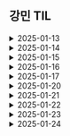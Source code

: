 ## 강민 TIL

<details>
<summary>2025-01-13</summary>
<div markdown="1">

                        
- Jira의 사용법에 대해 배웠다.
- 프롬프트 엔지니어링에 대해 더 깊이 파보는 중...

</div>
</details>

<details>
<summary>2025-01-14</summary>
<div markdown="1">

#### python으로 영어 -> 한글 번역

```
pip install googletrans==4.0.0-rc1
```
```
from googletrans import Translator

def translate_text():
    translator = Translator()
    result = translator.translate("""text""", dest='en')
    print(result.text)

translate_text()
```

</div>
</details>

<details>
<summary>2025-01-15</summary>
<div markdown="1">

#### 이미지를 32bit로 생성하기
- 파이썬 이미지 처리 라이브러리 PIL 설치
```
pip install pillow
```
```
from PIL import Image, ImageDraw
import numpy as np

# 이미지 파일 경로
image_path = "이미지 파일 경로로" 

# 이미지 로드 및 32x32 픽셀화
grid_size = 32  # 격자 크기 (32x32 픽셀)
original_image = Image.open(image_path).convert("RGBA")
small_image = original_image.resize((grid_size, grid_size), Image.Resampling.NEAREST)

# 결과 이미지 크기 계산
cell_size = 70  # 각 격자의 크기 
output_size = grid_size * cell_size
output_image = Image.new("RGBA", (output_size, output_size), (255, 255, 255, 255))
draw = ImageDraw.Draw(output_image)

# 격자와 픽셀 색상 그리기
for y in range(grid_size):
    for x in range(grid_size):
        color = tuple(small_image.getpixel((x, y)))  # 픽셀 색상 추출 (RGBA)
        # 격자 셀에 색상 채우기
        draw.rectangle(
            [
                (x * cell_size, y * cell_size),
                ((x + 1) * cell_size - 1, (y + 1) * cell_size - 1),
            ],
            fill=color,
        )
        # 격자선 그리기
        draw.rectangle(
            [
                (x * cell_size, y * cell_size),
                ((x + 1) * cell_size - 1, (y + 1) * cell_size - 1),
            ],
            outline=(200, 200, 200, 255),  # 회색 격자선
        )

# 결과 이미지를 RGB로 변환
rgb_output_image = output_image.convert("RGB")

# 결과 이미지 저장 경로
output_image_path = "결과 이미지 경로로"
# 이미지 저장
rgb_output_image.save(output_image_path)
output_image_path
```

#### 이미지 배경 제거
- 이미지 배경 제거를 위한 rembg 라이브러리 설치
```
pip install rembg
```
```
from rembg import remove
from PIL import Image

input = Image.open("이미지 경로") # load image
output = remove(input) # remove background
output.save("결과 이미지 경로") # save image
```
- 코드 실행 시 이미지 배경 제거와 같은 작업에 사용되는 딥러닝 기반 세그멘테이션 모델인 u2net이 자동 다운로드


- 배경 있는 이미지 배경 제거 후 32bit로 생성하기
```
from PIL import Image, ImageDraw
from rembg import remove
import numpy as np

# 이미지 파일 경로
image_path = "이미지 파일 경로로" 

# 이미지 로드 및 32x32 픽셀화
grid_size = 32 
input = Image.open(image_path) 
output = remove(input)
original_image = output.convert("RGBA")
small_image = original_image.resize((grid_size, grid_size), Image.Resampling.NEAREST)

# 결과 이미지 크기 계산
cell_size = 70 
output_size = grid_size * cell_size
output_image = Image.new("RGBA", (output_size, output_size), (255, 255, 255, 255))
draw = ImageDraw.Draw(output_image)

# 격자와 픽셀 색상 그리기
for y in range(grid_size):
    for x in range(grid_size):
        color = tuple(small_image.getpixel((x, y)))  # 픽셀 색상 추출 (RGBA)
        # 격자 셀에 색상 채우기
        draw.rectangle(
            [
                (x * cell_size, y * cell_size),
                ((x + 1) * cell_size - 1, (y + 1) * cell_size - 1),
            ],
            fill=color,
        )
        # 격자선 그리기
        draw.rectangle(
            [
                (x * cell_size, y * cell_size),
                ((x + 1) * cell_size - 1, (y + 1) * cell_size - 1),
            ],
            outline=(200, 200, 200, 255),  # 회색 격자선
        )

# 결과 이미지를 RGB로 변환
rgb_output_image = output_image.convert("RGB")

# 결과 이미지 저장 경로
output_image_path = "결과 이미지 경로로"
# 이미지 저장
rgb_output_image.save(output_image_path)
output_image_path
```

</div>
</details>

<details>
<summary>2025-01-16</summary>
<div markdown="1">

## RGB vs RGBA

### RGB

- Red Green Blue의 약어
- (255,255,255) 이런 형식으로 나타남
### RGBA

- RGB에 투명도 개념인 alpha를 추가한 것
- (255,0,0,0.5) 이면 투명도가 0.5인 빨간색

## 도트 도안 비슷한 색상 합쳐서 색상 수 줄이기 (KMeans 클러스터링 활용)

### 사용이미지지 
![dogdog](/uploads/cdf51fed75efd41543a6c4a4775fe335/dogdog.jpg)

### image to 2D Array
```
from PIL import Image, ImageDraw
from rembg import remove
import numpy as np
from sklearn.cluster import KMeans

# 이미지 파일 경로
image_path = "C:/Users/SSAFY/Desktop/dogdog.jpg"

# 이미지 로드 및 32x32 픽셀화
grid_size = 32 
input = Image.open(image_path) 
output = remove(input)
original_image = output.convert("RGBA")
small_image = original_image.resize((grid_size, grid_size), Image.Resampling.NEAREST)
pixels = np.array(small_image) # -> (높이, 너비, 채널수(RGBA))의 3차원 배열
original_shape = pixels.shape
# 픽셀을 2D 배열로 재구성
pixels_2d = pixels.reshape(-1, 4) # -> RGBA이기 떄문에 4로 바꿔야함 왜냐하면 RGBA는 4개의 숫자로 구성됨 / 만약 RGB면 3으로
```
#### -> 2차원 배열로 변경

### 컬러값만 뽑은 pixels_2d를 시각화
```
import matplotlib.pyplot as plt

# RGBA 2D 배열을 시각화하기 위해 RGB만 추출
rgb_pixels = pixels_2d[:, :3]

# RGB 값의 3D 공간 시각화
fig = plt.figure(figsize=(8, 8))
ax = fig.add_subplot(111, projection='3d')

# X, Y, Z 축에 RGB 값 배치
ax.scatter(rgb_pixels[:, 0], rgb_pixels[:, 1], rgb_pixels[:, 2], c=rgb_pixels / 255, s=10)

ax.set_xlabel('Red')
ax.set_ylabel('Green')
ax.set_zlabel('Blue')
ax.set_title('RGB Color Distribution')

plt.show()
```
![graph](/uploads/6dcae4e081ca4c9696c4f4e3797d52a0/graph.png){: width="300" height="300"}

### KMeans 클러스터링
- 클러스터의 개수를 미리 정하여 반복적으로 클러스터의 평균을 업데이트하며 가장 가까운 점들을 군집화하는 방법
- 색상에 KMeans 클러스터링을 도입하여 각 군집의 중심심 색상으로 변경하는 전략으로 다가감

```
# K-means 클러스터링

n_colors = 4 # 원하는 색상 수 4개

kmeans = KMeans(n_clusters=n_colors, random_state=42) # KMeans 모델 정의
labels = kmeans.fit_predict(pixels_2d) # 2D 배열을 예측

# 각 픽셀을 가장 가까운 중심점의 색상으로 대체
new_pixels = kmeans.cluster_centers_[labels]  #  .cluster_centers_는 각 클러스터의 중앙값 좌표 
    
# 이미지 형태로 다시 재구성
new_pixels = new_pixels.reshape(original_shape)

# 배열을 image로 변환
Image.fromarray(np.uint8(new_pixels))
```
- **.cluster_centers_** 는 각 클러스터의 중앙값 좌표

### 전체 코드
```
from PIL import Image, ImageDraw
from rembg import remove
import numpy as np
from sklearn.cluster import KMeans

# 이미지 파일 경로
image_path = "C:/Users/SSAFY/Desktop/dogdog.jpg"

def reduce_colors(image, n_colors): # 이미지, 원하는 색상의 수
    
    pixels = np.array(image)
    original_shape = pixels.shape
    
    # 3차원 pixel을 2차원으로 변경
    pixels_2d = pixels.reshape(-1, 4) # -> RGBA이기 떄문에 4로 바꿔야함 왜냐하면 RGBA는 4개의 숫자로 구성됨 / 만약 RGB면 3으로
    
    # KMeans 클러스터링
    kmeans = KMeans(n_clusters=n_colors, random_state=42)
    labels = kmeans.fit_predict(pixels_2d)
    
    # 각 픽셀을 가장 가까운 중심점의 색상으로 대체
    new_pixels = kmeans.cluster_centers_[labels]
    
    # 이미지 형태로 다시 재구성
    new_pixels = new_pixels.reshape(original_shape)
    
    # 배열을 image로 변환
    return Image.fromarray(np.uint8(new_pixels))

# 이미지 로드 및 32x32 픽셀화
grid_size = 32 
input = Image.open(image_path) 
output = remove(input)
original_image = output.convert("RGBA")
small_image = original_image.resize((grid_size, grid_size), Image.Resampling.NEAREST)

# 색상 수 줄이기
n_colors = 4  # 원하는 색상 수
reduced_image = reduce_colors(small_image, n_colors)

# 결과 이미지 크기 계산
cell_size = 70  # 각 격자의 크기 
output_size = grid_size * cell_size
output_image = Image.new("RGBA", (output_size, output_size), (255, 255, 255, 255))
draw = ImageDraw.Draw(output_image)

# 격자와 픽셀 색상 그리기
for y in range(grid_size):
    for x in range(grid_size):
        color = tuple(reduced_image.getpixel((x, y)))  # 픽셀 색상 추출 (RGBA)
        # 격자 셀에 색상 채우기
        draw.rectangle(
            [
                (x * cell_size, y * cell_size),
                ((x + 1) * cell_size - 1, (y + 1) * cell_size - 1),
            ],
            fill=color,
        )
        # 격자선 그리기
        draw.rectangle(
            [
                (x * cell_size, y * cell_size),
                ((x + 1) * cell_size - 1, (y + 1) * cell_size - 1),
            ],
            outline=(200, 200, 200, 255),  # 회색 격자선
        )


# 결과 이미지 저장 경로
output_image_path = "C:/Users/SSAFY/Desktop/dogdog_grid.png" # png로 저장해야 RGBA 형태로 저장 가능능
# 이미지 저장
output_image.save(output_image_path)
```
### 결과물
![dogdog_grid_reduced](/uploads/79fc81b49abc43fd5c5b850804299011/dogdog_grid_reduced.png){: width="300" height="300"}
</div>
</details>

<details>
<summary>2025-01-17</summary>
<div markdown="1">

## ngrok으로 로컬에서 서버 실행

- https://ngrok.com/ 로그인
- os에 맞는 installer 다운로드 후 실행
- config 설정

```
ngrok config add-authtoken 토큰
```

- FastAPI 실행
```
cd 프로젝트 경로 

uvicorn main:app --reload
```

- ngrok 실행

```
ngrok http --url=[할당받은 스태틱 도메인 이름] [실행 포트번호]
```                

</div>
</details>

<details>
<summary>2025-01-20</summary>
<div markdown="1">

## FastAPI
- python web framework
- API를 만들 수 있고, python 3.6 버전 이상에서 적용 가능함
- 인공지능 분야에서 널리 사용하고 있는 백엔드 프레임워크
- 설치

```
pip install fastapi
```

### FastAPI 특징
- API 문서 자동 생성 (Swagger -> localhost:8000/docs)
- 비동기 동작으로 빠른 성능 보장 (uvicorn 사용용)
- Pydantic을 사용한 Validation 체크

## uvicorn
- lightweight(매우 가벼운) ASGI 서버
- fastapi framework만으로는 웹 개발을 할 수 없고, ASGI와 호환되는 웹 서버가 필요함
- 비동기 방식이 가능한 python web server framework(Fastapi가 대표적)와 application 간의 표준 interface를 제공함
- 배포에 별도의 준비가 필요 없음
- 설치

```
pip install uvicorn
```

### FastAPI와 uvicorn 사용하는 간단한 예제 코드 (main.py)

```
from fastapi import FastAPI

app = FastAPI() # 인스턴스 생성

@app.get("/") # get method로 '/'에 해당하는  생성
def root():
    return {'Hello':'World!'} 
```

### 실행

```
uvicorn main:app --reload
```

localhost:8000에서 확인 가능

</div>
</details>

<details>
<summary>2025-01-21</summary>
<div markdown="1">

## Redis
### 특징
- **"Remote Dictionary Server"** 의 약자로, 오픈 소스 인메모리 데이터 구조 저장소
- 주로 캐싱, 세션 관리, 메시지 큐 등 다양한 용도로 사용
- 데이터베이스, 캐시, 메시지 브로커 기능을 지원하며, 키-값 저장소(Key-Value Store) 형태로 데이터를 저장
- 데이터를 메모리(RAM)에 저장하므로  빠른 속도를 자랑

### 데이터 백업 방식
#### RDB(Redis Database)
- 메모리에 있는 데이터 전체에서 스냅샷을 작성하고, 이를 디스크로 저장하는 방식

- 특정 시간마다 여러 개의 스냅샷을 생성하고, 데이터를 복원해야 한다면 스냅샷 파일을 그대로 로딩만 하면 됨

- 하지만, 스냅샷 이후 변경된 데이터는 복구할 수 없음 → 데이터 유실(loss)

#### AOF(Append Only File)
- 데이터가 변경되는 이벤트가 발생하면 이를 모두 로그에 저장하는 방식
- 데이터를 생성, 수정, 삭제하는 이벤트를 초 단위로 취합 및 로그 파일에 작성
- 모든 데이터의 변경 기록들을 보관하고 있으므로 최신 데이터 정보를 백업 가능
- RDB 방식에 비해 데이터 유실량이 적음(초 단위 데이터는 유실 가능)
- RDB 방식보다 로딩 속도가 느리고 와 파일 크기가 큰 것이 단점

#### 어떻게 사용해야하는가
- 일부 데이터 손실에 영향을 받지 않는 경우(캐시로만 사용할 때) => **RDB**
- 장애 상황 직전까지의 모든 데이터가 보장되어야 할 경우 => **AOF**
- 강력한 내구성이 필요한 경우 => **RDB + AOF**
- 레디스는 일반적으로 AOF와 RDB를 동시에 사용하여 데이터를 백업
</div>
</details>

<details>
<summary>2025-01-22</summary>
<div markdown="1">

## Python Pydantic
### 설명
- Python에서 데이터 유효성 검증 및 설정 관리에 사용되는 라이브러리

### 특징
#### 타입 힌트 기반 모델링

- Pydantic은 Python의 타입 힌트를 사용해 데이터 모델을 정의하며, 정의된 타입에 따라 자동으로 데이터를 검증
- 예: int, str, List, Dict, datetime 등과 같은 기본 타입 및 복합 타입 지원

#### 자동 데이터 변환

- 입력된 데이터가 모델에 정의된 타입과 다를 경우 가능한 한 자동으로 변환
- 예를 들어, 문자열로 입력된 "123"은 정수 123으로 변환

#### 유효성 검증

- 필드별로 다양한 검증 조건을 설정
- 예: min_length, max_length, regex, ge(greater than or equal), le(less than or equal) 등.

#### JSON 및 Dict 변환

- Pydantic 모델은 JSON 및 Python dict로 쉽게 변환 가능
- 데이터 직렬화/역직렬화에 유용용

#### 데이터 계층화

- 중첩된 데이터 구조를 쉽게 표현 가능 / 복잡한 데이터 계층 구조를 다룸

### 프로젝트에서 어떻게 적용?

```
from pydantic import BaseModel

# ----- Pydantic 모델 -----
# 서술형 도안 인풋
class Description_Input(BaseModel):
    needle: str
    work: str  
    detail: str
```
서술형 도안의 인풋에 Pydantic 사용

</div>
</details>


</div>
</details>

<details>
<summary>2025-01-23</summary>
<div markdown="1">

## WebClient
### WebClient 란?

- WebClient는 RestTemplate를 대체하는 HTTP 클라이언트
- 기존의 동기 API를 제공할 뿐만 아니라, 논블로킹 및 비동기 접근 방식을 지원해서 효율적인 통신이 가능
- WebClient는 요청을 나타내고 전송하게 해주는 빌더 방식의 인터페이스를 사용하며, 외부 API로 요청을 할 때 리액티브 타입의 전송과 수신을 합니다. (Mono, Flux)

### 특징

#### 비동기 논블로킹 처리

- 요청과 응답을 논블로킹 방식으로 처리하여 고성능, 고효율 애플리케이션을 구축 가능능
- Reactor 프로젝트의 Mono와 Flux를 기반으로 작동

#### 동기/비동기 지원

- 기본적으로 비동기로 작동하지만, 동기식으로도 호출 결과를 처리 가능능

#### 유연한 요청 설정:

- HTTP 메서드(GET, POST, PUT, DELETE 등)를 유연하게 설정 가능 / 다양한 헤더, URL 파라미터 등을 간편하게 설정 가능

#### 다양한 인코딩 및 디코딩

- JSON, XML 등 다양한 데이터 포맷을 지원 / 커스텀 인코더/디코더를 추가로 정의 가능

#### 타임아웃 및 재시도

- 요청 타임아웃 및 실패 시 재시도 로직을 쉽게 설정 가능

### 의존성 추가
```
// gradle
dependencies {
    implementation 'org.springframework.boot:spring-boot-starter-webflux'
}

```

### 프로젝트에서 어떻게 사용?

- webClient 설정
```
private final WebClient webClient;

    public ImageService() {
        this.webClient = WebClient.builder()
                .baseUrl("http://localhost:8000")
                .codecs(configurer -> configurer
                        .defaultCodecs()
                        .maxInMemorySize(10 * 1024 * 1024))
                .build();
    }
```

- POST 요청 보내기
```
public Mono<DescriptionPatternResponseDto> generateDescription(DescriptionPatternRequestDto dto){
        return webClient.post()
                .uri("/v1/description/generate")
                .body(Mono.just(dto), DescriptionPatternRequestDto.class)
                .retrieve()
                .bodyToMono(DescriptionPatternResponseDto.class);
    }
```

</div>
</details>

<details>
<summary>2025-01-24</summary>
<div markdown="1">

                        
## DifferedResult
### 개념

- 요청-응답의 흐름을 비동기적으로 처리하기 위한 객체
- 동기 작업의 완료를 기다리는 대신 결과를 나중에 제공하는 데 사용

### 특징

#### 비동기 응답 처리

- 요청에 대한 응답을 즉시 반환하지 않고, 작업이 완료될 때까지 대기하거나 콜백을 통해 처리

#### 비동기 작업 상태 관리

- DeferredResult는 작업의 상태(예: 완료, 실패, 타임아웃)를 관리
- 상태 변화에 따라 콜백 함수나 핸들러를 트리거

#### 시간 초과 지원

- 지정된 시간이 초과되면 타임아웃 상태로 전환하며, 적절한 대체 응답을 제공

#### 쓰레드 효율성

요청 스레드를 차단하지 않고, 비동기적으로 작업이 완료될 때까지 다른 작업을 수행

### 프로젝트에서 적용
```
@PostMapping("/ai/description")
    @Operation(summary="서술형 도안 FastAPI에 요청해서 받아오기")
    public DeferredResult<DescriptionPatternCreateResponse> generateDescriptionPattern(@RequestBody DescriptionPatternCreateRequest request) {
        DeferredResult<DescriptionPatternCreateResponse> output = new DeferredResult<>(300000L); // 5분 타임아웃

        patternCreateService.createDescription(request)
                .subscribe(response -> output.setResult(response), // 성공 시 결과 반환
                        error -> output.setErrorResult(error)); // 실패 시 에러 반환

        return output;
    }
```
#### 사용한 이유
- FastAPI에서 서술형 도안을 받을 때 60 ~ 90 초 가량 시간이 소요됨 Mono 타입으로 받았을 시에는 타임아웃이 발생하여 503 Error가 발생하였음
- DefferedResult 타입을 사용함으로 타임 아웃 시간을 설정할 수 있어 요청에 대한 응답을 받을 수 있었음

</div>
</details>

